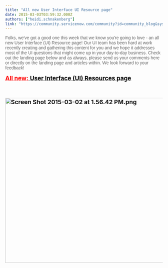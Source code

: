 ```yaml
---
title: "All new User Interface UI Resource page"
date: 2015-03-03T03:59:32.000Z
authors: ["heidi.schnakenberg"]
link: "https://community.servicenow.com/community?id=community_blog&sys_id=612d66e5dbd0dbc01dcaf3231f961925"
---
```

<p><span style="color: #666666; font-family: arial, sans-serif;">Folks, we've got a good one this week that we know you're going to love - an all new User Interface (UI) Resource page! Our UI team has been hard at work recently creating and gathering this content for you and we hope it addresses most of the UI questions that might come up in your day-to-day business. Check out the landing page below and as always, please send us your comments here or directly on the landing page and articles within. We look forward to your feedback! </span></p><p></p><p><span style="color: #666666; font-size: 19px; font-style: inherit; font-family: inherit;"><strong><a href="https://hi.service-now.com/kb_view_customer.do?sysparm_article=KB0547434"><span style="font-weight: inherit; font-style: inherit; font-family: inherit; color: #ff0000; text-decoration: underline;">All new</span><span style="font-weight: inherit; font-style: inherit; font-family: inherit; color: #ff0000; text-decoration: underline;">:</span><span style="font-weight: inherit; font-style: inherit; font-family: inherit; color: #000000; text-decoration: underline;"> User Interface (UI)</span><span style="font-weight: inherit; font-style: inherit; font-family: inherit; color: #000000; text-decoration: underline;"> Resources page</span></a></strong></span></p><p><span style="color: #000000; font-style: inherit; font-size: 19px; font-family: inherit; text-decoration: underline; font-weight: inherit;"><strong><br/></strong></span></p><p><span style="color: #000000; font-style: inherit; font-size: 19px; font-family: inherit; text-decoration: underline; font-weight: inherit;"><strong><a href="https://hi.service-now.com/kb_view_customer.do?sysparm_article=KB0547434"><img   alt="Screen Shot 2015-03-02 at 1.56.42 PM.png" class="image-0 jive-image" src="214ab739db145fc03eb27a9e0f961958.iix" style="height: 527px; width: 620px;"/></a><br/></strong></span></p>